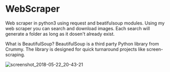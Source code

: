 # WebScraper
Web scraper in python3 using request and beatifulsoup modules.
Using my web scraper you can search and download images. Each search will generate a folder as long as it dosen't already exist.


What is BeautifulSoup? BeautifulSoup is a third party Python library from Crummy. The library is designed for quick turnaround projects like screen-scraping.

![screenshot_2018-05-22_20-43-21](https://user-images.githubusercontent.com/21143253/40380127-cbb83ad0-5e00-11e8-82c9-6783095620cf.png)

